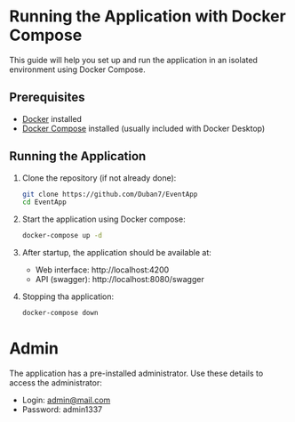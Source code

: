 # Running the Application with Docker Compose

This guide will help you set up and run the application in an isolated environment using Docker Compose.

## Prerequisites

- [Docker](https://docs.docker.com/get-docker/) installed
- [Docker Compose](https://docs.docker.com/compose/install/) installed (usually included with Docker Desktop)

## Running the Application

1. Clone the repository (if not already done):
   ```bash
   git clone https://github.com/Duban7/EventApp
   cd EventApp
   ```

2. Start the application using Docker compose:
   ```bash
   docker-compose up -d
   ```

3. After startup, the application should be available at:
   + Web interface: http://localhost:4200
   + API (swagger): http://localhost:8080/swagger

4. Stopping tha application:
   ```bash
   docker-compose down
   ```
# Admin

The application has a pre-installed administrator. Use these details to access the administrator:
   + Login: admin@mail.com
   + Password: admin1337
